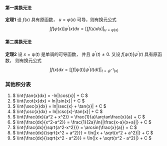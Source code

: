 #### 第一类换元法
__定理1__ 设 $f(x)$ 具有原函数， $u = \varphi(x)$ 可导，则有换元公式 $$ \int{f[\varphi(x)]\varphi^\prime(x)dx} = [\int{f(u)du}]|_{u = \varphi(x)} $$

#### 第二类换元法
__定理2__ 设 $x=\psi(t)$ 是单调的可导函数， 并且 $\psi^\prime(t) \neq 0$. 又设 $f[\psi(t)]\psi^\prime(t)$ 具有原函数， 则有换元公式 $$ \int{f(x)dx} = [\int{f[\psi(t)]\psi^\prime(t)dt}]|_{t=\psi^{-1}(x)} $$

### 其他积分表
1) $ \int{\tan{x}dx} = -ln|\cos{x}| + C $
2) $ \int{\cot{x}dx} = ln|\sin{x}| + C $
3) $ \int{\sec{x}dx} = ln|\sec{x} + \tan{x}| + C $
4) $ \int{\csc{x}dx} = ln|\csc{x}-\tan{x}| + C $
5) $ \int{\frac{dx}{a^2 + x^2}} = \frac{1}{a}\arctan\frac{x}{a} + C $
6) $ \int{\frac{dx}{x^2-a^2}} = \frac{1}{2a}\ln{|\frac{x-a}{x+a}|} + C $
7) $ \int{\frac{dx}{\sqrt{a^2-x^2}}} = \arcsin{\frac{x}{a}} + C $
8) $ \int{\frac{dx}{\sqrt{x^2 + a^2}}} = \ln{|x + \sqrt{x^2 + a^2}|} + C $
9) $ \int{\frac{dx}{\sqrt{x^2 - a^2}}} = \ln{|x + \sqrt{x^2 - a^2}|} + C $
